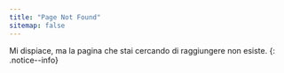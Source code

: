 ```yaml
---
title: "Page Not Found"
sitemap: false
---
```


Mi dispiace, ma la pagina che stai cercando di raggiungere non esiste.
{: .notice--info}
